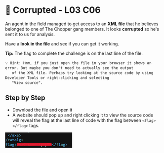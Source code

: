 # 👹 Corrupted - L03 C06

An agent in the field managed to get access to an **XML file** that he believes belonged to one of The Chopper gang members. It looks **corrupted** so he's sent it to us for analysis.

Have a **look in the file** and see if you can get it working.

**Tip:** The flag to complete the challenge is on the last line of the file.

```
💡 Hint: Hmm, if you just open the file in your browser it shows an error. But maybe you don't need to actually see the output
   of the XML file. Perhaps try looking at the source code by using Developer Tools or right-clicking and selecting
   "View source".
```

## Step by Step

- Download the file and open it
- A website should pop up and right clicking it to view the source code will reveal the flag at the last line of code with the flag between `<flag> </flag>` tags.

![picture of the last line](/assets/corrupted1.png)
